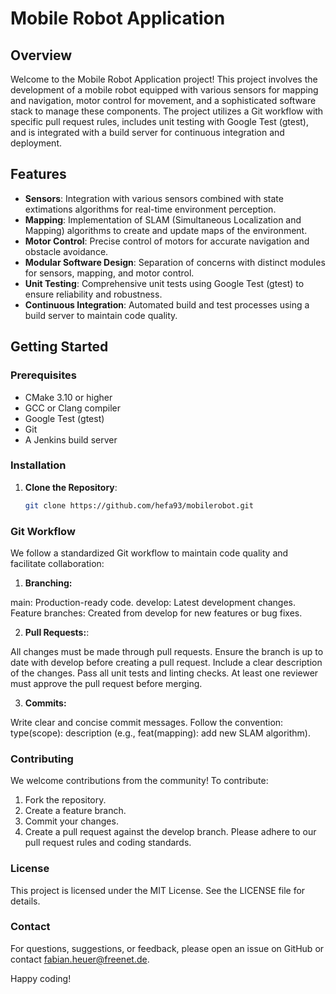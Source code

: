 # Mobile Robot Application

## Overview

Welcome to the Mobile Robot Application project! This project involves the development of a mobile robot equipped with various sensors for mapping and navigation, motor control for movement, and a sophisticated software stack to manage these components. The project utilizes a Git workflow with specific pull request rules, includes unit testing with Google Test (gtest), and is integrated with a build server for continuous integration and deployment.

## Features

- **Sensors**: Integration with various sensors combined with state extimations algorithms for real-time environment perception.
- **Mapping**: Implementation of SLAM (Simultaneous Localization and Mapping) algorithms to create and update maps of the environment.
- **Motor Control**: Precise control of motors for accurate navigation and obstacle avoidance.
- **Modular Software Design**: Separation of concerns with distinct modules for sensors, mapping, and motor control.
- **Unit Testing**: Comprehensive unit tests using Google Test (gtest) to ensure reliability and robustness.
- **Continuous Integration**: Automated build and test processes using a build server to maintain code quality.

## Getting Started

### Prerequisites

- CMake 3.10 or higher
- GCC or Clang compiler
- Google Test (gtest)
- Git
- A Jenkins build server

### Installation

1. **Clone the Repository**:
   ```sh
   git clone https://github.com/hefa93/mobilerobot.git


### Git Workflow
   We follow a standardized Git workflow to maintain code quality and facilitate collaboration:

  1. **Branching:**

   main: Production-ready code.
   develop: Latest development changes.
   Feature branches: Created from develop for new features or bug fixes.

  2. **Pull Requests:**:

   All changes must be made through pull requests.
   Ensure the branch is up to date with develop before creating a pull request.
   Include a clear description of the changes.
   Pass all unit tests and linting checks.
   At least one reviewer must approve the pull request before merging.
   
   3. **Commits:**

   Write clear and concise commit messages.
   Follow the convention: type(scope): description (e.g., feat(mapping): add new SLAM algorithm).


### Contributing
We welcome contributions from the community! To contribute:

1. Fork the repository.
2. Create a feature branch.
3. Commit your changes.
4. Create a pull request against the develop branch.
Please adhere to our pull request rules and coding standards.

### License
This project is licensed under the MIT License. See the LICENSE file for details.

### Contact
For questions, suggestions, or feedback, please open an issue on GitHub or contact fabian.heuer@freenet.de.

Happy coding!
